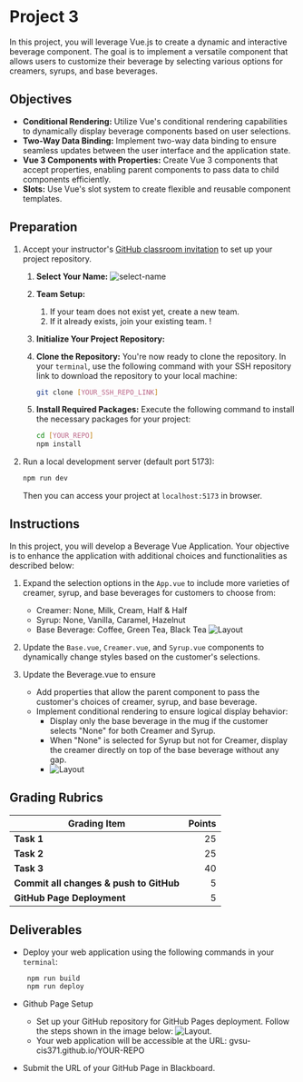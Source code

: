 # Project 3

In this project, you will leverage Vue.js to create a dynamic and interactive beverage component. The goal is to implement a versatile component that allows users to customize their beverage by selecting various options for creamers, syrups, and base beverages.

## Objectives

- **Conditional Rendering:** Utilize Vue's conditional rendering capabilities to dynamically display beverage components based on user selections.
- **Two-Way Data Binding:** Implement two-way data binding to ensure seamless updates between the user interface and the application state.
- **Vue 3 Components with Properties:** Create Vue 3 components that accept properties, enabling parent components to pass data to child components efficiently.
- **Slots:** Use Vue's slot system to create flexible and reusable component templates.

## Preparation

1. Accept your instructor's [GitHub classroom invitation](https://classroom.github.com/a/LBCrcpys) to set up your project repository.

   1. **Select Your Name:** ![select-name](../assets/img/project1-selectname.jpg)
   2. **Team Setup:**
      1. If your team does not exist yet, create a new team.
      2. If it already exists, join your existing team. !
   3. **Initialize Your Project Repository:**
   4. **Clone the Repository:** You're now ready to clone the repository. In your `terminal`, use the following command with your SSH repository link to download the repository to your local machine:

      ```bash
      git clone [YOUR_SSH_REPO_LINK]
      ```

   5. **Install Required Packages:** Execute the following command to install the necessary packages for your project:

      ```bash
      cd [YOUR_REPO]
      npm install
      ```

2. Run a local development server (default port 5173):

   ```bash
   npm run dev
   ```

   Then you can access your project at `localhost:5173` in browser.

## Instructions

In this project, you will develop a Beverage Vue Application. Your objective is to enhance the application with additional choices and functionalities as described below:

1. Expand the selection options in the `App.vue` to include more varieties of creamer, syrup, and base beverages for customers to choose from:

   - Creamer: None, Milk, Cream, Half & Half
   - Syrup: None, Vanilla, Caramel, Hazelnut
   - Base Beverage: Coffee, Green Tea, Black Tea ![Layout](../assets/img/project3-beverage1.jpg)

2. Update the `Base.vue`, `Creamer.vue`, and `Syrup.vue` components to dynamically change styles based on the customer's selections.
3. Update the Beverage.vue to ensure

   - Add properties that allow the parent component to pass the customer's choices of creamer, syrup, and base beverage.
   - Implement conditional rendering to ensure logical display behavior:
     - Display only the base beverage in the mug if the customer selects "None" for both Creamer and Syrup.
     - When "None" is selected for Syrup but not for Creamer, display the creamer directly on top of the base beverage without any gap.
     - ![Layout](../assets/img/project3-beverage2.jpg)

## Grading Rubrics

| Grading Item                            | Points |
| --------------------------------------- | -----: |
| **Task 1**                              |     25 |
| **Task 2**                              |     25 |
| **Task 3**                              |     40 |
| **Commit all changes & push to GitHub** |      5 |
| **GitHub Page Deployment**              |      5 |

## Deliverables

- Deploy your web application using the following commands in your `terminal`:

  ```bash
   npm run build
   npm run deploy
  ```

- Github Page Setup

  - Set up your GitHub repository for GitHub Pages deployment. Follow the steps shown in the image below: ![Layout](../assets/img/project1-githubpage.jpg).
  - Your web application will be accessible at the URL: gvsu-cis371.github.io/YOUR-REPO

- Submit the URL of your GitHub Page in Blackboard.
